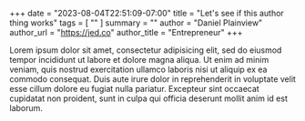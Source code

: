 +++
date = "2023-08-04T22:51:09-07:00"
title = "Let's see if this author thing works"
tags = [ ""
]
summary = ""
author = "Daniel Plainview"
author_url = "https://jed.co"
author_title = "Entrepreneur"
+++

Lorem ipsum dolor sit amet, consectetur adipisicing elit, sed do eiusmod
tempor incididunt ut labore et dolore magna aliqua. Ut enim ad minim veniam,
quis nostrud exercitation ullamco laboris nisi ut aliquip ex ea commodo
consequat. Duis aute irure dolor in reprehenderit in voluptate velit esse
cillum dolore eu fugiat nulla pariatur. Excepteur sint occaecat cupidatat non
proident, sunt in culpa qui officia deserunt mollit anim id est laborum.